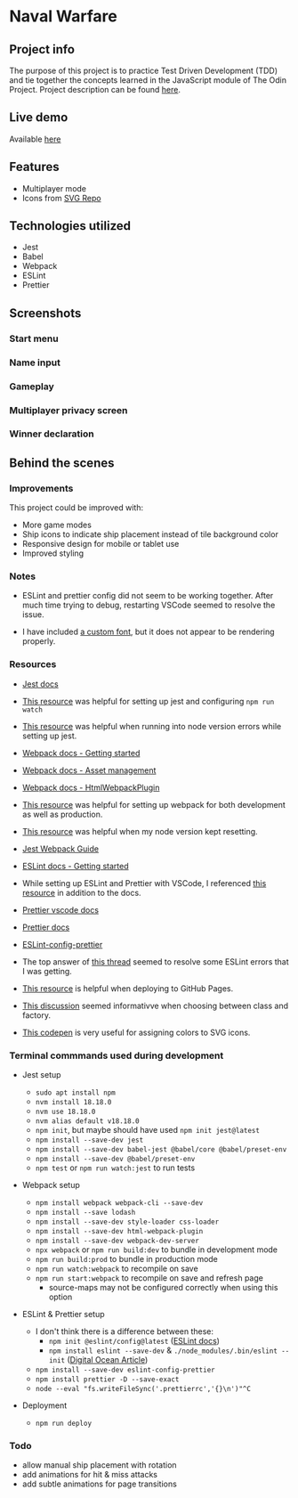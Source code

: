 # Naval Warfare

## Project info

The purpose of this project is to practice Test Driven Development (TDD) and tie together the concepts learned in the JavaScript module of The Odin Project. Project description can be found [here](https://www.theodinproject.com/lessons/javascript-battleship).

## Live demo

Available [here](https://jcampbell57.github.io/naval-warfare/)

## Features

- Multiplayer mode
- Icons from [SVG Repo](https://www.svgrepo.com/)

## Technologies utilized

- Jest
- Babel
- Webpack
- ESLint
- Prettier

## Screenshots

### Start menu

### Name input

### Gameplay

### Multiplayer privacy screen

### Winner declaration

## Behind the scenes

### Improvements

This project could be improved with:

- More game modes
- Ship icons to indicate ship placement instead of tile background color
- Responsive design for mobile or tablet use
- Improved styling

### Notes

- ESLint and prettier config did not seem to be working together. After much time trying to debug, restarting VSCode seemed to resolve the issue.

- I have included [a custom font](https://fonts.google.com/specimen/B612?preview.text=NAVAL%20WARFARE), but it does not appear to be rendering properly.

### Resources

- [Jest docs](https://jestjs.io/docs/getting-started)

- [This resource](https://www.youtube.com/watch?v=pdx2HjFRaJY&list=PL0zVEGEvSaeF_zoW9o66wa_UCNE3a7BEr&index=4) was helpful for setting up jest and configuring `npm run watch`

- [This resource](https://stackoverflow.com/questions/70269056/what-is-the-cause-of-npm-warn-ebadengine) was helpful when running into node version errors while setting up jest.

- [Webpack docs - Getting started](https://webpack.js.org/guides/getting-started/)

- [Webpack docs - Asset management](https://webpack.js.org/guides/asset-management)

- [Webpack docs - HtmlWebpackPlugin](https://webpack.js.org/guides/output-management/#setting-up-htmlwebpackplugin)

- [This resource](https://stackoverflow.com/questions/49274713/get-current-mode-in-webpack-config-js) was helpful for setting up webpack for both development as well as production.

- [This resource](https://stackoverflow.com/questions/60654549/node-keeps-reverting-back-to-older-version) was helpful when my node version kept resetting.

- [Jest Webpack Guide](https://jestjs.io/docs/webpack)

- [ESLint docs - Getting started](https://eslint.org/docs/latest/use/getting-started)

- While setting up ESLint and Prettier with VSCode, I referenced [this resource](https://www.digitalocean.com/community/tutorials/linting-and-formatting-with-eslint-in-vs-code) in addition to the docs.

- [Prettier vscode docs](https://github.com/prettier/prettier-vscode)

- [Prettier docs](https://prettier.io/docs/en/install.html)

- [ESLint-config-prettier](https://github.com/prettier/eslint-config-prettier)

- The top answer of [this thread](https://stackoverflow.com/questions/49789177/module-is-not-defined-and-process-is-not-defined-in-eslint-in-visual-studio-code) seemed to resolve some ESLint errors that I was getting.

- [This resource](https://gist.github.com/cobyism/4730490) is helpful when deploying to GitHub Pages.

- [This discussion](https://www.reddit.com/r/javascript/comments/yr34u8/askjs_is_there_any_reason_to_use_a_class_over_a/) seemed informativve when choosing between class and factory.

- [This codepen](https://codepen.io/sosuke/pen/Pjoqqp) is very useful for assigning colors to SVG icons.

### Terminal commmands used during development

- Jest setup

  - `sudo apt install npm`
  - `nvm install 18.18.0`
  - `nvm use 18.18.0`
  - `nvm alias default v18.18.0`
  - `npm init`, but maybe should have used `npm init jest@latest`
  - `npm install --save-dev jest`
  - `npm install --save-dev babel-jest @babel/core @babel/preset-env`
  - `npm install --save-dev @babel/preset-env`
  - `npm test` or `npm run watch:jest` to run tests

- Webpack setup

  - `npm install webpack webpack-cli --save-dev`
  - `npm install --save lodash`
  - `npm install --save-dev style-loader css-loader`
  - `npm install --save-dev html-webpack-plugin`
  - `npm install --save-dev webpack-dev-server`
  - `npx webpack` or `npm run build:dev` to bundle in development mode
  - `npm run build:prod` to bundle in production mode
  - `npm run watch:webpack` to recompile on save
  - `npm run start:webpack` to recompile on save and refresh page
    - source-maps may not be configured correctly when using this option

- ESLint & Prettier setup

  - I don't think there is a difference between these:
    - `npm init @eslint/config@latest` ([ESLint docs](<(https://eslint.org/docs/latest/use/getting-started)>))
    - `npm install eslint --save-dev` & `./node_modules/.bin/eslint --init` ([Digital Ocean Article](https://www.digitalocean.com/community/tutorials/linting-and-formatting-with-eslint-in-vs-code))
  - `npm install --save-dev eslint-config-prettier`
  - `npm install prettier -D --save-exact`
  - `node --eval "fs.writeFileSync('.prettierrc','{}\n')"^C`

- Deployment
  - `npm run deploy`

### Todo

- allow manual ship placement with rotation
- add animations for hit & miss attacks
- add subtle animations for page transitions
